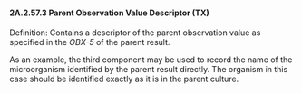 #### 2A.2.57.3 Parent Observation Value Descriptor (TX)

Definition: Contains a descriptor of the parent observation value as specified in the _OBX-5_ of the parent result.

As an example, the third component may be used to record the name of the microorganism identified by the parent result directly. The organism in this case should be identified exactly as it is in the parent culture.
